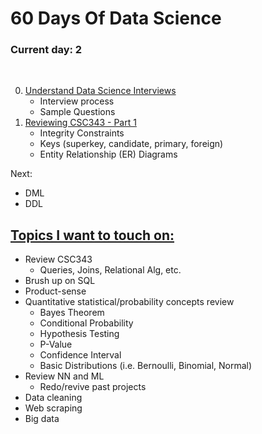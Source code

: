 # 60 Days Of Data Science

### **Current day:** 2
</br>

0. [Understand Data Science Interviews](./Days/Day0.md)
   * Interview process
   * Sample Questions 
1. [Reviewing CSC343 - Part 1](./Days/Day1.md)
   * Integrity Constraints
   * Keys (superkey, candidate, primary, foreign)
   * Entity Relationship (ER) Diagrams

Next:
   * DML
   * DDL

## <u>**Topics I want to touch on:**</u>
* Review CSC343
  * Queries, Joins, Relational Alg, etc.
* Brush up on SQL
* Product-sense
* Quantitative statistical/probability concepts review
  * Bayes Theorem 
  * Conditional Probability
  * Hypothesis Testing
  * P-Value
  * Confidence Interval
  * Basic Distributions (i.e. Bernoulli, Binomial, Normal)
* Review NN and ML
  * Redo/revive past projects
* Data cleaning
* Web scraping
* Big data
